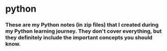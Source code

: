 # python
<h3>These are my Python notes (in zip files) that I created during my Python learning journey. They don't cover everything, but they definitely include the important concepts you should know.</h3>
